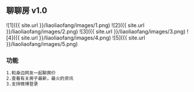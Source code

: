 ## 聊聊房 v1.0

![1]({{ site.url }}/liaoliaofang/images/1.png)
![2]({{ site.url }}/liaoliaofang/images/2.png)
![3]({{ site.url }}/liaoliaofang/images/3.png)
![4]({{ site.url }}/liaoliaofang/images/4.png)
![5]({{ site.url }}/liaoliaofang/images/5.png)

### 功能 
```markdown
1.和身边网友一起聊房价
2.查看有关房子最新，最火的资讯
3.支持微博登录
```